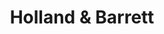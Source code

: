 ---
title: "Holland & Barrett"
url: /edinburgh/holland-and-barrett-rose-street/
shop: health food
---